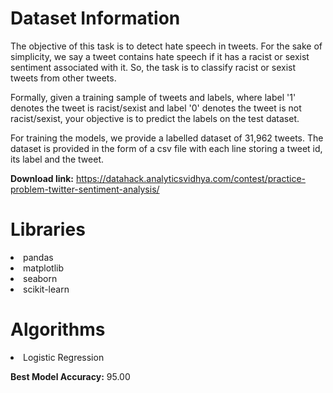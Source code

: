 # Dataset Information

The objective of this task is to detect hate speech in tweets. For the sake of simplicity, we say a tweet contains hate speech if it has a racist or sexist sentiment associated with it. So, the task is to classify racist or sexist tweets from other tweets.

Formally, given a training sample of tweets and labels, where label '1' denotes the tweet is racist/sexist and label '0' denotes the tweet is not racist/sexist, your objective is to predict the labels on the test dataset.

For training the models, we provide a labelled dataset of 31,962 tweets. The dataset is provided in the form of a csv file with each line storing a tweet id, its label and the tweet.

**Download link:** https://datahack.analyticsvidhya.com/contest/practice-problem-twitter-sentiment-analysis/

# Libraries

<li>pandas
<li>matplotlib
<li>seaborn
<li>scikit-learn

# Algorithms

<li>Logistic Regression
  
**Best Model Accuracy:** 95.00
